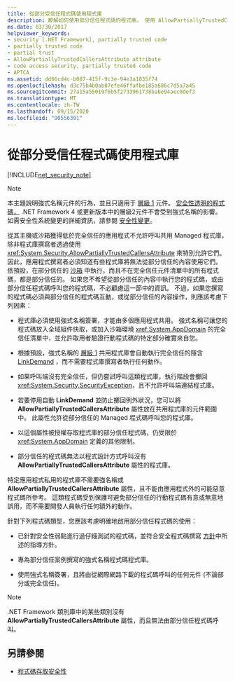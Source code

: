 ```yaml
---
title: 從部分受信任程式碼使用程式庫
description: 瞭解如何使用部分信任程式碼的程式庫。 使用 AllowPartiallyTrustedCallersAttribute 屬性呼叫共用 managed 程式庫。
ms.date: 03/30/2017
helpviewer_keywords:
- security [.NET Framework], partially trusted code
- partially trusted code
- partial trust
- AllowPartiallyTrustedCallersAttribute attribute
- code access security, partially trusted code
- APTCA
ms.assetid: dd66cd4c-b087-415f-9c3e-94e3a1835f74
ms.openlocfilehash: d3c75b4b0ab07efe46ffafbe185a686c7d5a7a45
ms.sourcegitcommit: 27a15a55019f6b5f2733961738babe94aec0def3
ms.translationtype: MT
ms.contentlocale: zh-TW
ms.lasthandoff: 09/15/2020
ms.locfileid: "90556391"
---
```

# <a name="using-libraries-from-partially-trusted-code"></a>從部分受信任程式碼使用程式庫

[!INCLUDE[net_security_note](../../../includes/net-security-note-md.md)]  
  
> [!NOTE]
> 本主題說明強式名稱元件的行為，並且只適用于 [層級 1](security-transparent-code-level-1.md) 元件。 [安全性透明的程式碼，](security-transparent-code-level-2.md) .NET Framework 4 或更新版本中的層級2元件不會受到強式名稱的影響。 如需安全性系統變更的詳細資訊，請參閱 [安全性變更](/previous-versions/dotnet/framework/security/security-changes)。  
  
 從其主機或沙箱獲得低於完全信任的應用程式不允許呼叫共用 Managed 程式庫，除非程式庫撰寫者透過使用 <xref:System.Security.AllowPartiallyTrustedCallersAttribute> 來特別允許它們。 因此，應用程式撰寫者必須知道有些程式庫將無法從部分信任的內容使用它們。 依預設，在部分信任的 [沙箱](how-to-run-partially-trusted-code-in-a-sandbox.md) 中執行，而且不在完全信任元件清單中的所有程式碼，都是部分信任的。 如果您不希望從部分信任的內容中執行您的程式碼，或由部分信任程式碼呼叫您的程式碼，不必顧慮這一節中的資訊。 不過，如果您撰寫的程式碼必須與部分信任的程式碼互動，或從部分信任的內容操作，則應該考慮下列因素：  
  
- 程式庫必須使用強式名稱簽署，才能由多個應用程式共用。 強式名稱可讓您的程式碼放入全域組件快取，或加入沙箱環境 <xref:System.AppDomain> 的完全信任清單中，並允許取用者驗證行動程式碼的特定部分確實來自您。  
  
- 根據預設，強式名稱的 [層級 1](security-transparent-code-level-1.md) 共用程式庫會自動執行完全信任的隱含 [LinkDemand](link-demands.md) ，而不需要程式庫撰寫者執行任何動作。  
  
- 如果呼叫端沒有完全信任，但仍嘗試呼叫這類程式庫，執行階段會擲回 <xref:System.Security.SecurityException>，且不允許呼叫端連結程式庫。  
  
- 若要停用自動 **LinkDemand** 並防止擲回例外狀況，您可以將 **AllowPartiallyTrustedCallersAttribute** 屬性放在共用程式庫的元件範圍中。 此屬性允許從部分信任的 Managed 程式碼呼叫您的程式庫。  
  
- 以這個屬性被授權存取程式庫的部分信任程式碼，仍受限於 <xref:System.AppDomain> 定義的其他限制。  
  
- 部分信任的程式碼無法以程式設計方式呼叫沒有 **AllowPartiallyTrustedCallersAttribute** 屬性的程式庫。  
  
 特定應用程式私用的程式庫不需要強名稱或 **AllowPartiallyTrustedCallersAttribute** 屬性，且不能由應用程式外的可能惡意程式碼所參考。 這類程式碼受到保護可避免部分信任的行動程式碼有意或無意地誤用，而不需要開發人員執行任何額外的動作。  
  
 針對下列程式碼類型，您應該考慮明確地啟用部分信任程式碼的使用：  
  
- 已針對安全性弱點進行過仔細測試的程式碼，並符合安全程式碼撰寫 [方針](../../standard/security/secure-coding-guidelines.md)中所述的指導方針。  
  
- 專為部分信任案例撰寫的強式名稱程式碼程式庫。  
  
- 使用強式名稱簽署，且將由從網際網路下載的程式碼呼叫的任何元件 (不論部分或完全信任)。  
  
> [!NOTE]
> .NET Framework 類別庫中的某些類別沒有 **AllowPartiallyTrustedCallersAttribute** 屬性，而且無法由部分信任程式碼呼叫。  
  
## <a name="see-also"></a>另請參閱

- [程式碼存取安全性](code-access-security.md)
